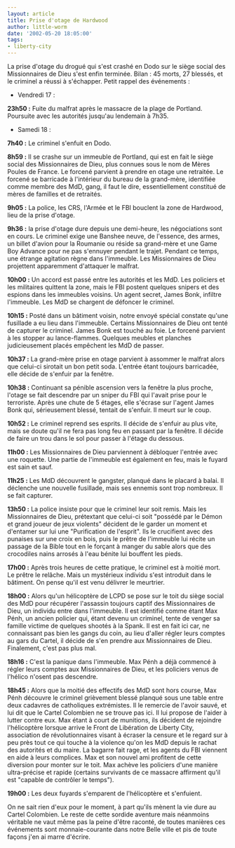 ```yaml
---
layout: article
title: Prise d'otage de Hardwood
author: little-worm
date: '2002-05-20 18:05:00'
tags:
- liberty-city
---
```


La prise d'otage du drogué qui s'est crashé en Dodo sur le siège social des Missionnaires de Dieu s'est enfin terminée. Bilan : 45 morts, 27 blessés, et le criminel a réussi à s'échapper. Petit rappel des événements :

- Vendredi 17 :

**23h50 :** Fuite du malfrat après le massacre de la plage de Portland. Poursuite avec les autorités jusqu'au lendemain à 7h35.

- Samedi 18 :

**7h40 :** Le criminel s'enfuit en Dodo.

**8h59 :** Il se crashe sur un immeuble de Portland, qui est en fait le siège social des Missionnaires de Dieu, plus connues sous le nom de Mères Poules de France. Le forcené parvient à prendre en otage une retraitée. Le forcené se barricade à l'intérieur du bureau de la grand-mère, identifiée comme membre des MdD, gang, il faut le dire, essentiellement constitué de mères de familles et de retraités.

**9h05 :** La police, les CRS, l'Armée et le FBI bouclent la zone de Hardwood, lieu de la prise d'otage.

**9h36 :** la prise d'otage dure depuis une demi-heure, les négociations sont en cours. Le criminel exige une Banshee neuve, de l'essence, des armes, un billet d'avion pour la Roumanie ou réside sa grand-mère et une Game Boy Advance pour ne pas s'ennuyer pendant le trajet. Pendant ce temps, une étrange agitation règne dans l'immeuble. Les Missionnaires de Dieu projettent apparemment d'attaquer le malfrat.

**10h00 :** Un accord est passé entre les autorités et les MdD. Les policiers et les militaires quittent la zone, mais le FBI postent quelques snipers et des espions dans les immeubles voisins. Un agent secret, James Bonk, infiltre l'immeuble. Les MdD se chargent de défoncer le criminel.

**10h15 :** Posté dans un bâtiment voisin, notre envoyé spécial constate qu'une fusillade a eu lieu dans l'immeuble. Certains Missionnaires de Dieu ont tenté de capturer le criminel. James Bonk est touché au foie. Le forcené parvient à les stopper au lance-flammes. Quelques meubles et planches judicieusement placés empêchent les MdD de passer.

**10h37 :** La grand-mère prise en otage parvient à assommer le malfrat alors que celui-ci sirotait un bon petit soda. L'entrée étant toujours barricadée, elle décide de s'enfuir par la fenêtre.

**10h38 :** Continuant sa pénible ascension vers la fenêtre la plus proche, l'otage se fait descendre par un sniper du FBI qui l'avait prise pour le terroriste. Après une chute de 5 étages, elle s'écrase sur l'agent James Bonk qui, sérieusement blessé, tentait de s'enfuir. Il meurt sur le coup.

**10h52 :** Le criminel reprend ses esprits. Il décide de s'enfuir au plus vite, mais se doute qu'il ne fera pas long feu en passant par la fenêtre. Il décide de faire un trou dans le sol pour passer à l'étage du dessous.

**11h00 :** Les Missionnaires de Dieu parviennent à débloquer l'entrée avec une roquette. Une partie de l'immeuble est également en feu, mais le fuyard est sain et sauf.

**11h25 :** Les MdD découvrent le gangster, planqué dans le placard à balai. Il déclenche une nouvelle fusillade, mais ses ennemis sont trop nombreux. Il se fait capturer.

**13h50 :** La police insiste pour que le criminel leur soit remis. Mais les Missionnaires de Dieu, prétextant que celui-ci soit "possédé par le Démon et grand joueur de jeux violents" décident de le garder un moment et d'entamer sur lui une "Purification de l'esprit". Ils le crucifient avec des punaises sur une croix en bois, puis le prêtre de l'immeuble lui récite un passage de la Bible tout en le forçant à manger du sable alors que des crocodiles nains arrosés à l'eau bénite lui bouffent les pieds.

**17h00 :** Après trois heures de cette pratique, le criminel est à moitié mort. Le prêtre le relâche. Mais un mystérieux individu s'est introduit dans le bâtiment. On pense qu'il est venu délivrer le meurtrier.

**18h00 :** Alors qu'un hélicoptère de LCPD se pose sur le toit du siège social des MdD pour récupérer l'assassin toujours captif des Missionnaires de Dieu, un individu entre dans l'immeuble. Il est identifié comme étant Max Pénh, un ancien policier qui, étant devenu un criminel, tente de venger sa famille victime de quelques shootés à la Spank. Il est en fait ici car, ne connaissant pas bien les gangs du coin, au lieu d'aller régler leurs comptes au gars du Cartel, il décide de s'en prendre aux Missionnaires de Dieu. Finalement, c'est pas plus mal.

**18h16 :** C'est la panique dans l'immeuble. Max Pénh a déjà commencé à régler leurs comptes aux Missionnaires de Dieu, et les policiers venus de l'hélico n'osent pas descendre.

**18h45 :** Alors que la moitié des effectifs des MdD sont hors course, Max Pénh découvre le criminel grièvement blessé planqué sous une table entre deux cadavres de catholiques extrémistes. Il le remercie de l'avoir sauvé, et lui dit que le Cartel Colombien ne se trouve pas ici. Il lui propose de l'aider à lutter contre eux. Max étant à court de munitions, ils décident de rejoindre l'hélicoptère lorsque arrive le Front de Libération de Liberty City, association de révolutionnaires visant à écraser la censure et le regard sur à peu près tout ce qui touche à la violence qu'on les MdD depuis le rachat des autorités et du maire. La bagarre fait rage, et les agents du FBI viennent en aide à leurs complices. Max et son nouvel ami profitent de cette diversion pour monter sur le toit. Max achève les policiers d'une manière ultra-précise et rapide (certains survivants de ce massacre affirment qu'il est "capable de contrôler le temps").

**19h00 :** Les deux fuyards s'emparent de l'hélicoptère et s'enfuient.

On ne sait rien d'eux pour le moment, à part qu'ils mènent la vie dure au Cartel Colombien. Le reste de cette sordide aventure mais néanmoins véritable ne vaut même pas la peine d'être raconté, de toutes manières ces événements sont monnaie-courante dans notre Belle ville et pis de toute façons j'en ai marre d'écrire.